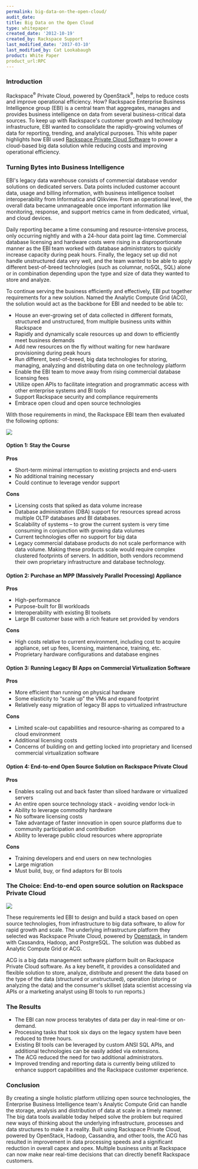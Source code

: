 ```yaml
---
permalink: big-data-on-the-open-cloud/
audit_date:
title: Big Data on the Open Cloud
type: whitepaper
created_date: '2012-10-19'
created_by: Rackspace Support
last_modified_date: '2017-03-10'
last_modified_by: Cat Lookabaugh
product: White Paper
product_url:RPC
---
```


### Introduction

Rackspace<sup>&reg;</sup> Private Cloud, powered by OpenStack<sup>&reg;</sup>,
helps to reduce costs and improve operational efficiency. How?
Rackspace Enterprise Business Intelligence group (EBI) is a central team that
aggregates, manages and provides business intelligence on data from several
business-critical data sources. To keep up with Rackspace's customer growth and
technology infrastructure, EBI wanted to consolidate the rapidly-growing
volumes of data for reporting, trending, and analytical purposes. This white
paper highlights how EBI used
[Rackspace Private Cloud Software](http://www.rackspace.com/cloud/private/) to
power a cloud-based big data solution while reducing costs and improving
operational efficiency.

### Turning Bytes into Business Intelligence

EBI's legacy data warehouse consists of commercial database vendor solutions on
dedicated servers. Data points included customer account data, usage and
billing information, with business intelligence toolset interoperability from
Informatica and Qlikview. From an operational level, the overall data became
unmanageable once important information like monitoring, response, and support
metrics came in from dedicated, virtual, and cloud devices.

Daily reporting became a time consuming and resource-intensive process, only
occurring nightly and with a 24-hour data point lag time. Commercial database
licensing and hardware costs were rising in a disproportionate manner as the
EBI team worked with database administrators to quickly increase capacity
during peak hours. Finally, the legacy set up did not handle unstructured data
very well, and the team wanted to be able to apply different best-of-breed
technologies (such as columnar, noSQL, SQL) alone or in combination depending
upon the type and size of data they wanted to store and analyze.

To continue serving the business efficiently and effectively, EBI put together
requirements for a new solution. Named the Analytic Compute Grid (ACG), the
solution would act as the backbone for EBI and needed to be able to:

- House an ever-growing set of data collected in different formats, structured
and unstructured, from multiple business units within Rackspace
- Rapidly and dynamically scale resources up and down to efficiently meet
business demands
- Add new resources on the fly without waiting for new hardware provisioning
during peak hours
- Run different, best-of-breed, big data technologies for storing, managing,
analyzing and distributing data on one technology platform
- Enable the EBI team to move away from rising commercial database licensing fees
- Utilize open APIs to facilitate integration and programmatic access with other
enterprise systems and BI tools
- Support Rackspace security and compliance requirements
- Embrace open cloud and open source technologies


With those requirements in mind, the Rackspace EBI team then evaluated the
following options:

<img src="{% asset_path PrivateCloud/big-data-on-the-open-cloud/ACG_1.png %}" />

#### Option 1: Stay the Course

**Pros**

- Short-term minimal interruption to existing projects and end-users
- No additional training necessary
- Could continue to leverage vendor support

**Cons**

- Licensing costs that spiked as data volume increase
- Database administration (DBA) support for resources spread across multiple
OLTP databases and BI databases.
- Scalability of systems &ndash; to grow the current system is very time
consuming in conjunction with growing data volumes
- Current technologies offer no support for big data
- Legacy commercial database products do not scale performance with data volume.
 Making these products scale would require complex clustered footprints of
 servers. In addition, both vendors recommend their own proprietary
 infrastructure and database technology.

#### Option 2: Purchase an MPP (Massively Parallel Processing) Appliance

**Pros**

- High-performance
- Purpose-built for BI workloads
- Interoperability with existing BI toolsets
- Large BI customer base with a rich feature set provided by vendors

**Cons**

- High costs relative to current environment, including cost to acquire
appliance, set up fees, licensing, maintenance, training, etc.
- Proprietary hardware configurations and database engines

#### Option 3: Running Legacy BI Apps on Commercial Virtualization Software

**Pros**

- More efficient than running on physical hardware
- Some elasticity to &ldquo;scale up&rdquo; the VMs and expand footprint
- Relatively easy migration of legacy BI apps to virtualized infrastructure

**Cons**

- Limited scale-out capabilities and resource-sharing as compared to a cloud
environment
- Additional licensing costs
- Concerns of building on and getting locked into proprietary and licensed
commercial virtualization software

#### Option 4: End-to-end Open Source Solution on Rackspace Private Cloud

**Pros**

- Enables scaling out and back faster than siloed hardware or virtualized
servers
- An entire open source technology stack - avoiding vendor lock-in
- Ability to leverage commodity hardware
- No software licensing costs
- Take advantage of faster innovation in open source platforms due to community
participation and contribution
- Ability to leverage public cloud resources where appropriate

**Cons**

- Training developers and end users on new technologies
- Large migration
- Must build, buy, or find adaptors for BI tools

### The Choice: End-to-end open source solution on Rackspace Private Cloud

<img src="{% asset_path PrivateCloud/big-data-on-the-open-cloud/ACG_2.png %}" />

These requirements led EBI to design and build a stack based on open source
technologies, from infrastructure to big data software, to allow for rapid
growth and scale. The underlying infrastructure platform they selected was
Rackspace Private Cloud, powered by [Openstack](http://www.openstack.org/), in
tandem with Cassandra, Hadoop, and PostgreSQL. The solution was dubbed as
Analytic Compute Grid or ACG.

ACG is a big data management software platform built on Rackspace Private Cloud
software. As a key benefit, it provides a consolidated and flexible solution to
store, analyze, distribute and present the data based on the type of the data
(structured or unstructured), operation (storing or analyzing the data) and the
consumer's skillset (data scientist accessing via APIs or a marketing analyst
using BI tools to run reports.)

### The Results

- The EBI can now process terabytes of data per day in real-time or on-demand.
- Processing tasks that took six days on the legacy system have been reduced to
three hours.
- Existing BI tools can be leveraged by custom ANSI SQL APIs, and additional
technologies can be easily added via extensions.
- The ACG reduced the need for two additional administrators.
- Improved trending and reporting data is currently being utilized to enhance
support capabilities and the Rackspace customer experience.

### Conclusion

By creating a single holistic platform utilizing open source technologies, the
Enterprise Business Intelligence team's Analytic Compute Grid can handle
the storage, analysis and distribution of data at scale in a timely manner. The
big data tools available today helped solve the problem but required new ways of
thinking about the underlying infrastructure, processes and data structures to
make it a reality. Built using Rackspace Private Cloud, powered by OpenStack,
Hadoop, Cassandra, and other tools, the ACG has resulted in improvement in data
processing speeds and a significant reduction in overall capex and opex.
Multiple business units at Rackspace can now make near real-time decisions that
can directly benefit Rackspace customers.
